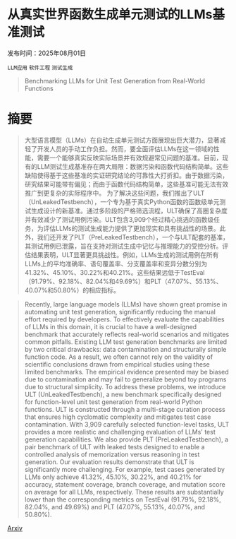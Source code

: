# 从真实世界函数生成单元测试的LLMs基准测试

发布时间：2025年08月01日

`LLM应用` `软件工程` `测试生成`

> Benchmarking LLMs for Unit Test Generation from Real-World Functions

# 摘要

> 大型语言模型（LLMs）在自动生成单元测试方面展现出巨大潜力，显著减轻了开发人员的手动工作负担。然而，要全面评估LLMs在这一领域的性能，需要一个能够真实反映实际场景并有效规避常见问题的基准。目前，现有的LLM测试生成基准存在两大局限：数据污染和函数代码结构简单。这些缺陷使得基于这些基准的实证研究结论的可靠性大打折扣。由于数据污染，研究结果可能带有偏见；而由于函数代码结构简单，这些基准可能无法有效推广到更复杂的实际程序中。
    为了解决这些问题，我们推出了ULT（UnLeakedTestbench），一个专为基于真实Python函数的函数级单元测试生成设计的新基准。通过多阶段的严格筛选流程，ULT确保了高圈复杂度并有效减少了测试用例污染。ULT包含3,909个经过精心挑选的函数级任务，为评估LLMs的测试生成能力提供了更加现实和具有挑战性的场景。此外，我们还开发了PLT（PreLeakedTestbench），一个与ULT配套的基准，其测试用例已泄露，旨在支持对测试生成中记忆与推理能力的受控分析。评估结果表明，ULT显著更具挑战性。例如，LLMs生成的测试用例在所有LLMs上的平均准确率、语句覆盖率、分支覆盖率和变异分数分别为41.32%、45.10%、30.22%和40.21%。这些结果远低于TestEval（91.79%、92.18%、82.04%和49.69%）和PLT（47.07%、55.13%、40.07%和50.80%）的相应指标。
    

> Recently, large language models (LLMs) have shown great promise in automating unit test generation, significantly reducing the manual effort required by developers. To effectively evaluate the capabilities of LLMs in this domain, it is crucial to have a well-designed benchmark that accurately reflects real-world scenarios and mitigates common pitfalls. Existing LLM test generation benchmarks are limited by two critical drawbacks: data contamination and structurally simple function code. As a result, we often cannot rely on the validity of scientific conclusions drawn from empirical studies using these limited benchmarks. The empirical evidence presented may be biased due to contamination and may fail to generalize beyond toy programs due to structural simplicity.
  To address these problems, we introduce ULT (UnLeakedTestbench), a new benchmark specifically designed for function-level unit test generation from real-world Python functions. ULT is constructed through a multi-stage curation process that ensures high cyclomatic complexity and mitigates test case contamination. With 3,909 carefully selected function-level tasks, ULT provides a more realistic and challenging evaluation of LLMs' test generation capabilities. We also provide PLT (PreLeakedTestbench), a pair benchmark of ULT with leaked tests designed to enable a controlled analysis of memorization versus reasoning in test generation. Our evaluation results demonstrate that ULT is significantly more challenging. For example, test cases generated by LLMs only achieve 41.32\%, 45.10\%, 30.22\%, and 40.21\% for accuracy, statement coverage, branch coverage, and mutation score on average for all LLMs, respectively. These results are substantially lower than the corresponding metrics on TestEval (91.79\%, 92.18\%, 82.04\%, and 49.69\%) and PLT (47.07\%, 55.13\%, 40.07\%, and 50.80\%).

[Arxiv](https://arxiv.org/abs/2508.00408)